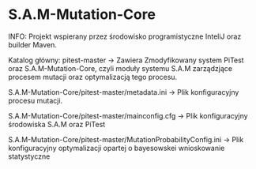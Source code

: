 # S.A.M-Mutation-Core

INFO: Projekt wspierany przez środowisko programistyczne InteliJ oraz builder Maven.

Katalog główny: pitest-master -> Zawiera Zmodyfikowany system PiTest oraz S.A.M-Mutation-Core,
czyli moduły systemu S.A.M zarządzjące procesem mutacji oraz optymalizacją tego procesu. 

S.A.M-Mutation-Core/pitest-master/metadata.ini -> Plik konfiguracyjny procesu mutacji.

S.A.M-Mutation-Core/pitest-master/mainconfig.cfg -> Plik konfiguracyjny środowiska S.A.M oraz PiTest

S.A.M-Mutation-Core/pitest-master/MutationProbabilityConfig.ini -> Plik konfiguracyjny optymalizacji
opartej o bayesowskei wnioskowanie statystyczne

